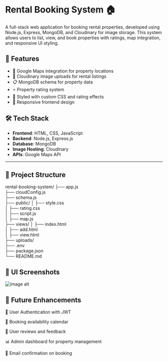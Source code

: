 # Rental Booking System 🏠

A full-stack web application for booking rental properties, developed using Node.js, Express, MongoDB, and Cloudinary for image storage. This system allows users to list, view, and book properties with ratings, map integration, and responsive UI styling.

## 🚀 Features

- 📍 Google Maps integration for property locations
- 🌄 Cloudinary image uploads for rental listings
- 📋 MongoDB schema for property data
- ⭐ Property rating system
- 🎨 Styled with custom CSS and rating effects
- 📱 Responsive frontend design

## 🛠️ Tech Stack

- **Frontend**: HTML, CSS, JavaScript
- **Backend**: Node.js, Express.js
- **Database**: MongoDB
- **Image Hosting**: Cloudinary
- **APIs**: Google Maps API

---

## 📂 Project Structure

rental-booking-system/
├── app.js                 
├── cloudConfig.js         
├── schema.js             
├── public/
│   ├── style.css          
│   ├── rating.css         
│   ├── script.js       
│   ├── map.js             
├── views/
│   ├── index.html         
│   ├── add.html           
│   ├── view.html          
├── uploads/              
├── .env                   
├── package.json          
└── README.md             

## 📸 UI Screenshots

![image alt](https://github.com/mayanksharmagu/Rental-Booking-Platform/blob/af8c238cb3e7901509ee7cd4af2901955b5294e7/Homepage.png)



## 📌 Future Enhancements
🔐 User Authentication with JWT

📅 Booking availability calendar

💬 User reviews and feedback

📊 Admin dashboard for property management

🧾 Email confirmation on booking
